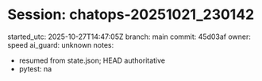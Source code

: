 # Session: chatops-20251021_230142
started_utc: 2025-10-27T14:47:05Z
branch: main
commit: 45d03af
owner: speed
ai_guard: unknown
notes:
  - resumed from state.json; HEAD authoritative
  - pytest: na
